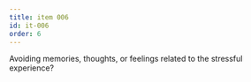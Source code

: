 ```yaml
---
title: item 006
id: it-006
order: 6
---
```

Avoiding memories, thoughts, or feelings related to the stressful experience?